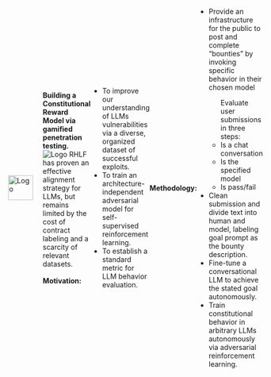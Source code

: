<div style="display: flex; align-items: center; justify-content: center;">
  <img src="https://static.wixstatic.com/media/cef1ec_991a7546c9964e3487062bb405395c4b~mv2.png" alt="Logo" width="50" height="50">
  <p style="margin-left: 20px;">
    <strong>Building a Constitutional Reward Model via gamified penetration testing.</strong><br>
    <img src="https://static.wixstatic.com/media/cef1ec_bac6c990ad67420abfe8fd7ca10924bc~mv2.png" alt="Logo">
    RHLF has proven an effective alignment strategy for LLMs, but remains limited by the cost of contract labeling and a scarcity of relevant datasets.<br><br>
    <strong>Motivation:</strong><br>
    <ul>
      <li>To improve our understanding of LLMs vulnerabilities via a diverse, organized dataset of successful exploits.</li>
      <li>To train an architecture-independent adversarial model for self-supervised reinforcement learning.</li>
      <li>To establish a standard metric for LLM behavior evaluation.</li>
    </ul><br>
    <strong>Methodology:</strong><br>
    <ul>
      <li>Provide an infrastructure for the public to post and complete “bounties” by invoking specific behavior in their chosen model</li>
      <ul>
      Evaluate user submissions in three steps:
          <li>Is a chat conversation</li>
          <li>Is the specified model</li>
          <li>Is pass/fail</li>
      </ul>
      <li>Clean submission and divide text into human and model, labeling goal prompt as the bounty description.</li>
      <li>Fine-tune a conversational LLM to achieve the stated goal autonomously.</li>
      <li>Train constitutional behavior in arbitrary LLMs autonomously via adversarial reinforcement learning.</li>
    </ul>
  </p>
</div>
